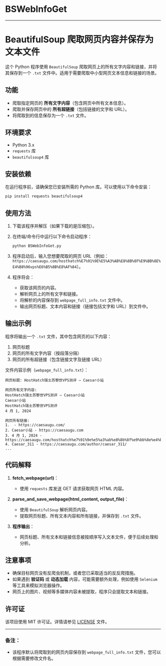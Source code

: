 # BSWebInfoGet

---

# BeautifulSoup 爬取网页内容并保存为文本文件

这个 Python 程序使用 `BeautifulSoup` 爬取网页上的所有文字内容和链接，并将其保存到一个 `.txt` 文件中。适用于需要爬取中小型网页文本信息和链接的场景。

## 功能
- 爬取指定网页的 **所有文字内容**（包含网页中所有文本信息）。
- 爬取并保存网页中的 **所有超链接**（包括链接的文字和 URL）。
- 将爬取到的信息保存为一个 `.txt` 文件。

## 环境要求
- Python 3.x
- `requests` 库
- `beautifulsoup4` 库

## 安装依赖

在运行程序前，请确保您已安装所需的 Python 库。可以使用以下命令安装：

```bash
pip install requests beautifulsoup4
```

## 使用方法

1. 下载该程序并解压（如果下载的是压缩包）。
2. 在终端/命令行中运行以下命令启动程序：
   
   ```bash
   python BSWebInfoGet.py
   ```

3. 程序启动后，输入您想要爬取的网页 URL（例如：`https://caesaugu.com/hosthatch%E7%91%9E%E5%A3%AB%E8%8B%8F%E9%BB%8E%E4%B8%96vps%E6%B5%8B%E8%AF%84`）。

4. 程序将会：
   - 获取该网页的内容。
   - 解析网页上的所有文字和链接。
   - 将解析的内容保存到 `webpage_full_info.txt` 文件中。
   - 输出网页标题、文本内容和链接（链接包括文字和 URL）到文件中。

## 输出示例

程序将输出一个 `.txt` 文件，其中包含网页的以下内容：
1. 网页标题
2. 网页的所有文字内容（按段落分隔）
3. 网页的所有超链接（包含链接文字及链接 URL）

文件内容示例（`webpage_full_info.txt`）：

```
网页标题: HostHatch瑞士苏黎世VPS测评 – Caesar小站

网页所有文字内容:
HostHatch瑞士苏黎世VPS测评 – Caesar小站
Caesar小站
HostHatch瑞士苏黎世VPS测评
4 月 1, 2024

网页所有链接:
1.  - https://caesaugu.com/
2. Caesar小站 - https://caesaugu.com
3. 4 月 1, 2024 - https://caesaugu.com/hosthatch%e7%91%9e%e5%a3%ab%e8%8b%8f%e9%bb%8e%e4%b8%96vps%e6%b5%8b%e8%af%84/
4. Caesar_311 - https://caesaugu.com/author/caesar_311/
...
```

## 代码解释

1. **fetch_webpage(url)**： 
   - 使用 `requests` 库发送 GET 请求获取网页 HTML 内容。
   
2. **parse_and_save_webpage(html_content, output_file)**： 
   - 使用 `BeautifulSoup` 解析网页内容。
   - 提取网页标题、所有文本内容和所有链接，并保存到 `.txt` 文件。

3. **程序输出**：
   - 网页标题、所有文本和链接信息被按顺序写入文本文件，便于后续处理和分析。

## 注意事项

- 确保目标网页没有反爬虫机制，或者您已采取适当的反反爬措施。
- 如果遇到 **验证码** 或 **动态加载** 内容，可能需要额外处理，例如使用 `Selenium` 等工具来模拟浏览器操作。
- 网页上的图片、视频等多媒体内容未被提取，程序只会提取文本和链接。

## 许可证

该项目使用 MIT 许可证。详情请参见 [LICENSE](LICENSE) 文件。

---

### 备注：
- 该程序默认将爬取到的网页内容保存到 `webpage_full_info.txt` 文件，您可以根据需要修改文件名。
